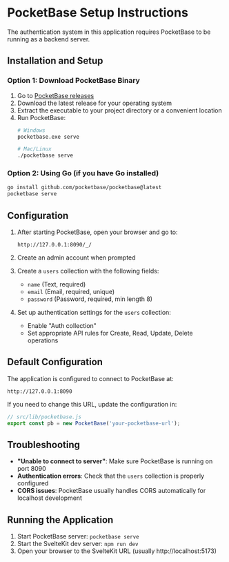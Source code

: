 # PocketBase Setup Instructions

The authentication system in this application requires PocketBase to be running as a backend server.

## Installation and Setup

### Option 1: Download PocketBase Binary

1. Go to [PocketBase releases](https://github.com/pocketbase/pocketbase/releases)
2. Download the latest release for your operating system
3. Extract the executable to your project directory or a convenient location
4. Run PocketBase:
   ```bash
   # Windows
   pocketbase.exe serve
   
   # Mac/Linux
   ./pocketbase serve
   ```

### Option 2: Using Go (if you have Go installed)

```bash
go install github.com/pocketbase/pocketbase@latest
pocketbase serve
```

## Configuration

1. After starting PocketBase, open your browser and go to:
   ```
   http://127.0.0.1:8090/_/
   ```

2. Create an admin account when prompted

3. Create a `users` collection with the following fields:
   - `name` (Text, required)
   - `email` (Email, required, unique)
   - `password` (Password, required, min length 8)

4. Set up authentication settings for the `users` collection:
   - Enable "Auth collection"
   - Set appropriate API rules for Create, Read, Update, Delete operations

## Default Configuration

The application is configured to connect to PocketBase at:
```
http://127.0.0.1:8090
```

If you need to change this URL, update the configuration in:
```javascript
// src/lib/pocketbase.js
export const pb = new PocketBase('your-pocketbase-url');
```

## Troubleshooting

- **"Unable to connect to server"**: Make sure PocketBase is running on port 8090
- **Authentication errors**: Check that the `users` collection is properly configured
- **CORS issues**: PocketBase usually handles CORS automatically for localhost development

## Running the Application

1. Start PocketBase server: `pocketbase serve`
2. Start the SvelteKit dev server: `npm run dev`
3. Open your browser to the SvelteKit URL (usually http://localhost:5173)
